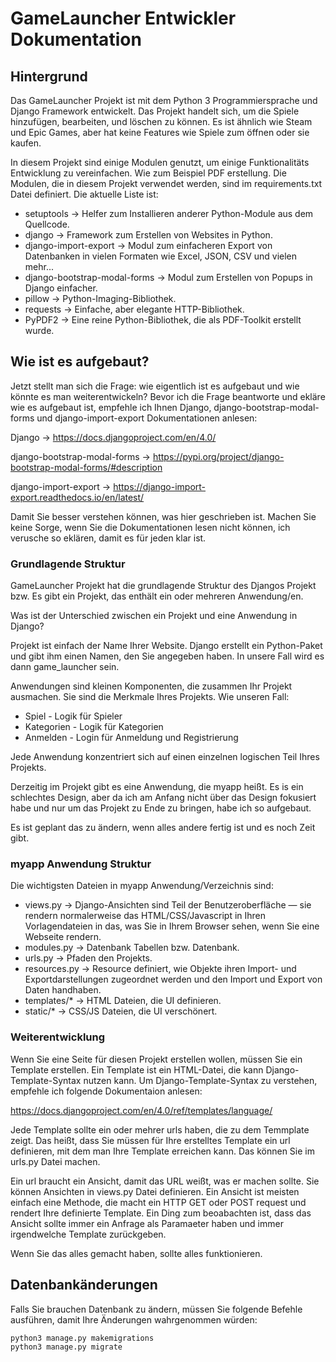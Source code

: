 # GameLauncher Entwickler Dokumentation

## Hintergrund

Das GameLauncher Projekt ist mit dem Python 3 Programmiersprache und Django
Framework entwickelt. Das Projekt handelt sich, um die Spiele hinzufügen,
bearbeiten, und löschen zu können. Es ist ähnlich wie Steam und Epic Games,
aber hat keine Features wie Spiele zum öffnen oder sie kaufen.

In diesem Projekt sind einige Modulen genutzt, um einige Funktionalitäts
Entwicklung zu vereinfachen. Wie zum Beispiel PDF erstellung. Die Modulen,
die in diesem Projekt verwendet werden, sind im requirements.txt Datei
definiert. Die aktuelle Liste ist:

* setuptools -> Helfer zum Installieren anderer Python-Module aus dem Quellcode.
* django -> Framework zum Erstellen von Websites in Python.
* django-import-export -> Modul zum einfacheren Export von Datenbanken in vielen
Formaten wie Excel, JSON, CSV und vielen mehr...
* django-bootstrap-modal-forms -> Modul zum Erstellen von Popups in Django einfacher.
* pillow -> Python-Imaging-Bibliothek.
* requests -> Einfache, aber elegante HTTP-Bibliothek.
* PyPDF2 -> Eine reine Python-Bibliothek, die als PDF-Toolkit erstellt wurde.

## Wie ist es aufgebaut?

Jetzt stellt man sich die Frage: wie eigentlich ist es aufgebaut und wie könnte
es man weiterentwickeln? Bevor ich die Frage beantworte und ekläre wie es aufgebaut
ist, empfehle ich Ihnen Django, django-bootstrap-modal-forms und django-import-export
Dokumentationen anlesen:

Django -> https://docs.djangoproject.com/en/4.0/

django-bootstrap-modal-forms -> https://pypi.org/project/django-bootstrap-modal-forms/#description

django-import-export -> https://django-import-export.readthedocs.io/en/latest/

Damit Sie besser verstehen können, was hier geschrieben ist. Machen Sie keine
Sorge, wenn Sie die Dokumentationen lesen nicht können, ich verusche so eklären,
damit es für jeden klar ist.

### Grundlagende Struktur

GameLauncher Projekt hat die grundlagende Struktur des Djangos Projekt bzw. Es
gibt ein Projekt, das enthält ein oder mehreren Anwendung/en.

Was ist der Unterschied zwischen ein Projekt und eine Anwendung in Django?

Projekt ist einfach der Name Ihrer Website. Django erstellt ein Python-Paket und
gibt ihm einen Namen, den Sie angegeben haben. In unsere Fall wird es dann
game_launcher sein.

Anwendungen sind kleinen Komponenten, die zusammen Ihr Projekt ausmachen. Sie
sind die Merkmale Ihres Projekts. Wie unseren Fall:

* Spiel - Logik für Spieler
* Kategorien - Logik für Kategorien
* Anmelden - Login für Anmeldung und Registrierung

Jede Anwendung konzentriert sich auf einen einzelnen logischen Teil Ihres
Projekts.

Derzeitig im Projekt gibt es eine Anwendung, die myapp heißt. Es is ein
schlechtes Design, aber da ich am Anfang nicht über das Design fokusiert habe
und nur um das Projekt zu Ende zu bringen, habe ich so aufgebaut.

Es ist geplant das zu ändern, wenn alles andere fertig ist und es noch Zeit
gibt.

### myapp Anwendung Struktur

Die wichtigsten Dateien in myapp Anwendung/Verzeichnis sind:

* views.py -> Django-Ansichten sind Teil der Benutzeroberfläche — sie rendern
normalerweise das HTML/CSS/Javascript in Ihren Vorlagendateien in das, was Sie
in Ihrem Browser sehen, wenn Sie eine Webseite rendern.
* modules.py -> Datenbank Tabellen bzw. Datenbank.
* urls.py -> Pfaden den Projekts.
* resources.py -> Resource definiert, wie Objekte ihren Import- und
Exportdarstellungen zugeordnet werden und den Import und Export von Daten
handhaben.
* templates/* -> HTML Dateien, die UI definieren.
* static/* -> CSS/JS Dateien, die UI verschönert.

### Weiterentwicklung

Wenn Sie eine Seite für diesen Projekt erstellen wollen, müssen Sie ein Template
erstellen. Ein Template ist ein HTML-Datei, die kann Django-Template-Syntax nutzen
kann. Um Django-Template-Syntax zu verstehen, empfehle ich folgende Dokumentaion
anlesen:

https://docs.djangoproject.com/en/4.0/ref/templates/language/

Jede Template sollte ein oder mehrer urls haben, die zu dem Temmplate zeigt. Das
heißt, dass Sie müssen für Ihre erstelltes Template ein url definieren, mit dem
man Ihre Template erreichen kann. Das können Sie im urls.py Datei machen.

Ein url braucht ein Ansicht, damit das URL weißt, was er machen sollte. Sie können
Ansichten in views.py Datei definieren. Ein Ansicht ist meisten einfach eine Methode,
die macht ein HTTP GET oder POST request und rendert Ihre definierte Template. Ein
Ding zum beoabachten ist, dass das Ansicht sollte immer ein Anfrage als Paramaeter
haben und immer irgendwelche Template zurückgeben.

Wenn Sie das alles gemacht haben, sollte alles funktionieren.

## Datenbankänderungen

Falls Sie brauchen Datenbank zu ändern, müssen Sie folgende Befehle ausführen,
damit Ihre Änderungen wahrgenommen würden:

```bash
python3 manage.py makemigrations
python3 manage.py migrate
```
